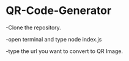 # QR-Code-Generator

-Clone the repository.

-open terminal and type node index.js

-type the url you want to convert to QR Image.
